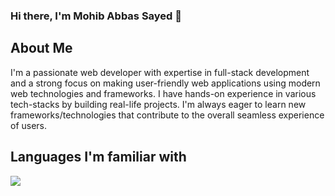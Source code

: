 ### Hi there, I'm Mohib Abbas Sayed 👋

## About Me
I'm a passionate web developer with expertise in full-stack development and a strong focus on making user-friendly web applications using modern web technologies and frameworks. I have hands-on experience in various tech-stacks by building real-life projects. I'm always eager to learn new frameworks/technologies that contribute to the overall seamless experience of users.

## Languages I'm familiar with
<img src="https://media.istockphoto.com/id/1413514774/photo/stylized-3d-html-icon-design.webp?b=1&s=170667a&w=0&k=20&c=OrkPbETxWlQ4FQSfTku07zULRenQ6KnxkGM4nU5H_Kk="/>

